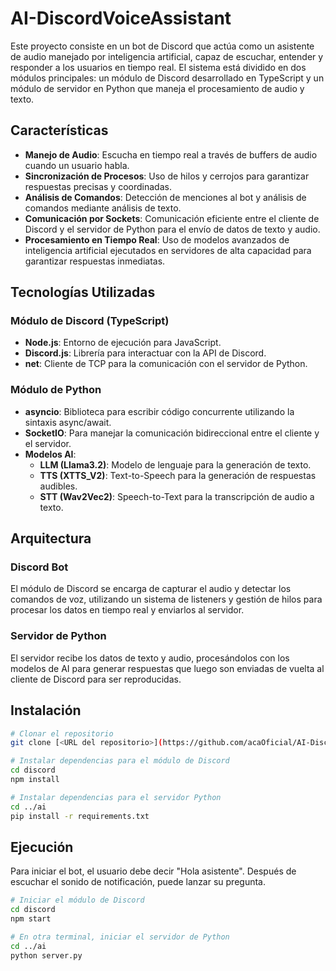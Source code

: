 # AI-DiscordVoiceAssistant

Este proyecto consiste en un bot de Discord que actúa como un asistente de audio manejado por inteligencia artificial, capaz de escuchar, entender y responder a los usuarios en tiempo real. El sistema está dividido en dos módulos principales: un módulo de Discord desarrollado en TypeScript y un módulo de servidor en Python que maneja el procesamiento de audio y texto.

## Características

- **Manejo de Audio**: Escucha en tiempo real a través de buffers de audio cuando un usuario habla.
- **Sincronización de Procesos**: Uso de hilos y cerrojos para garantizar respuestas precisas y coordinadas.
- **Análisis de Comandos**: Detección de menciones al bot y análisis de comandos mediante análisis de texto.
- **Comunicación por Sockets**: Comunicación eficiente entre el cliente de Discord y el servidor de Python para el envío de datos de texto y audio.
- **Procesamiento en Tiempo Real**: Uso de modelos avanzados de inteligencia artificial ejecutados en servidores de alta capacidad para garantizar respuestas inmediatas.

## Tecnologías Utilizadas

### Módulo de Discord (TypeScript)
- **Node.js**: Entorno de ejecución para JavaScript.
- **Discord.js**: Librería para interactuar con la API de Discord.
- **net**: Cliente de TCP para la comunicación con el servidor de Python.

### Módulo de Python
- **asyncio**: Biblioteca para escribir código concurrente utilizando la sintaxis async/await.
- **SocketIO**: Para manejar la comunicación bidireccional entre el cliente y el servidor.
- **Modelos AI**:
  - **LLM (Llama3.2)**: Modelo de lenguaje para la generación de texto.
  - **TTS (XTTS_V2)**: Text-to-Speech para la generación de respuestas audibles.
  - **STT (Wav2Vec2)**: Speech-to-Text para la transcripción de audio a texto.

## Arquitectura

### Discord Bot
El módulo de Discord se encarga de capturar el audio y detectar los comandos de voz, utilizando un sistema de listeners y gestión de hilos para procesar los datos en tiempo real y enviarlos al servidor.

### Servidor de Python
El servidor recibe los datos de texto y audio, procesándolos con los modelos de AI para generar respuestas que luego son enviadas de vuelta al cliente de Discord para ser reproducidas.

## Instalación

```bash
# Clonar el repositorio
git clone [<URL del repositorio>](https://github.com/acaOficial/AI-DiscordVoiceAssistant.git)

# Instalar dependencias para el módulo de Discord
cd discord
npm install

# Instalar dependencias para el servidor Python
cd ../ai
pip install -r requirements.txt
```

## Ejecución

Para iniciar el bot, el usuario debe decir "Hola asistente". Después de escuchar el sonido de notificación, puede lanzar su pregunta.

```bash
# Iniciar el módulo de Discord
cd discord
npm start

# En otra terminal, iniciar el servidor de Python
cd ../ai
python server.py
```
